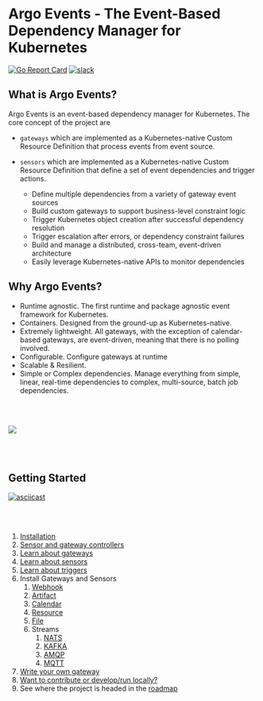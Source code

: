 # Argo Events - The Event-Based Dependency Manager for Kubernetes

[![Go Report Card](https://goreportcard.com/badge/github.com/argoproj/argo-events)](https://goreportcard.com/report/github.com/argoproj/argo-events)
[![slack](https://img.shields.io/badge/slack-argoproj-brightgreen.svg?logo=slack)](https://argoproj.github.io/community/join-slack)

## What is Argo Events?
Argo Events is an event-based dependency manager for Kubernetes. The core concept of the project are
 * `gateways` which are implemented as a Kubernetes-native Custom Resource Definition that process events from event source.
    
 * `sensors` which are implemented as a Kubernetes-native Custom Resource Definition that define a set of event dependencies and trigger actions.

    - Define multiple dependencies from a variety of gateway event sources
    - Build custom gateways to support business-level constraint logic
    - Trigger Kubernetes object creation after successful dependency resolution
    - Trigger escalation after errors, or dependency constraint failures
    - Build and manage a distributed, cross-team, event-driven architecture
    - Easily leverage Kubernetes-native APIs to monitor dependencies

## Why Argo Events?
- Runtime agnostic. The first runtime and package agnostic event framework for Kubernetes.
- Containers. Designed from the ground-up as Kubernetes-native. 
- Extremely lightweight. All gateways, with the exception of calendar-based gateways, are event-driven, meaning that there is no polling involved.
- Configurable. Configure gateways at runtime
- Scalable & Resilient.
- Simple or Complex dependencies. Manage everything from simple, linear, real-time dependencies to complex, multi-source, batch job dependencies.

<br/>
<br/>

![](docs/architecture.png)

<br/>
<br/>

## Getting Started
[![asciicast](https://asciinema.org/a/207973.png)](https://asciinema.org/a/207973)

<br/>
<br/>

1. [Installation](./docs/quickstart.md)
2. [Sensor and gateway controllers](docs/controllers-guide.md)
3. [Learn about gateways](docs/gateway-guide.md)
4. [Learn about sensors](docs/sensor-guide.md)
5. [Learn about triggers](docs/trigger-guide.md)
6. Install Gateways and Sensors
    1. [Webhook](gateways/core/webhook/install.md)
    2. [Artifact](gateways/core/artifact/install.md)
    3. [Calendar](gateways/core/calendar/install.md)
    4. [Resource](gateways/core/resource/install.md)
    5. [File](gateways/core/file/install.md)
    6. Streams
        1. [NATS](gateways/core/stream/nats/install.md)
        2. [KAFKA](gateways/core/stream/kafka/install.md)
        3. [AMQP](gateways/core/stream/amqp/install.md)
        4. [MQTT](gateways/core/stream/mqtt/install.md)
7. [Write your own gateway](docs/custom-gateway.md)
8. [Want to contribute or develop/run locally?](./CONTRIBUTING.md)
9. See where the project is headed in the [roadmap](./ROADMAP.md)

